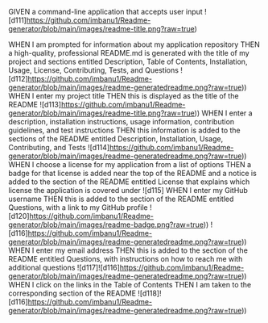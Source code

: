GIVEN a command-line application that accepts user input
![d111]https://github.com/imbanu1/Readme-generator/blob/main/images/readme-title.png?raw=true)

WHEN I am prompted for information about my application repository
THEN a high-quality, professional README.md is generated with the title of my project and sections entitled Description, Table of Contents, Installation, Usage, License, Contributing, Tests, and Questions
![d112]https://github.com/imbanu1/Readme-generator/blob/main/images/readme-generatedreadme.png?raw=true))
WHEN I enter my project title
THEN this is displayed as the title of the README
![d113]https://github.com/imbanu1/Readme-generator/blob/main/images/readme-title.png?raw=true))
WHEN I enter a description, installation instructions, usage information, contribution guidelines, and test instructions
THEN this information is added to the sections of the README entitled Description, Installation, Usage, Contributing, and Tests
![d114]https://github.com/imbanu1/Readme-generator/blob/main/images/readme-generatedreadme.png?raw=true))
WHEN I choose a license for my application from a list of options
THEN a badge for that license is added near the top of the README and a notice is added to the section of the README entitled License that explains which license the application is covered under
![d115]
WHEN I enter my GitHub username
THEN this is added to the section of the README entitled Questions, with a link to my GitHub profile
![d120]https://github.com/imbanu1/Readme-generator/blob/main/images/readme-badge.png?raw=true))
![d116]https://github.com/imbanu1/Readme-generator/blob/main/images/readme-generatedreadme.png?raw=true))
WHEN I enter my email address
THEN this is added to the section of the README entitled Questions, with instructions on how to reach me with additional questions
![d117]![d116]https://github.com/imbanu1/Readme-generator/blob/main/images/readme-generatedreadme.png?raw=true))
WHEN I click on the links in the Table of Contents
THEN I am taken to the corresponding section of the README
![d118]![d116]https://github.com/imbanu1/Readme-generator/blob/main/images/readme-generatedreadme.png?raw=true))

